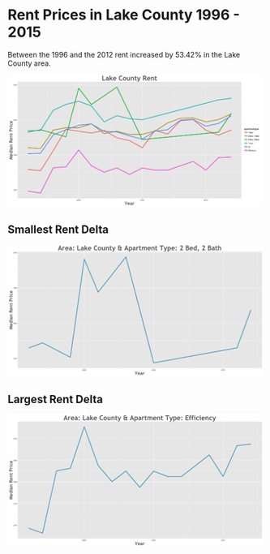 Rent Prices in Lake County 1996 - 2015
================

Between the 1996 and the 2012 rent increased by 53.42% in the Lake County area.

![](../images/lakecounty.png)

Smallest Rent Delta
-------------------

![](../images/rentDecrease/lakecounty.png)

Largest Rent Delta
------------------

![](../images/rentIncrease/lakecounty.png)
